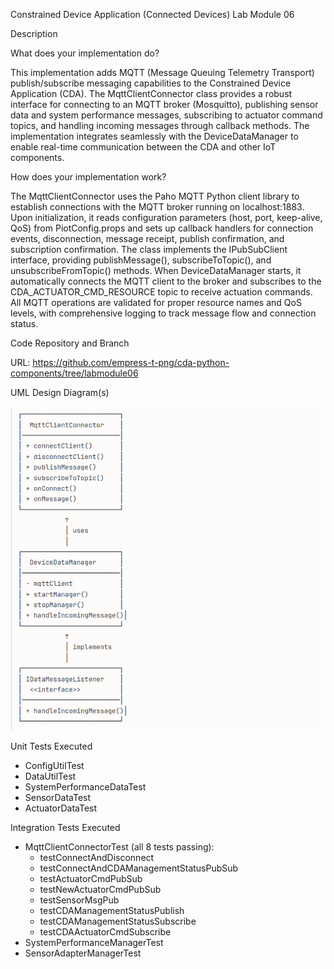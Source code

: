 Constrained Device Application (Connected Devices)
 Lab Module 06


 Description

What does your implementation do?

This implementation adds MQTT (Message Queuing Telemetry Transport) publish/subscribe messaging capabilities to the Constrained Device Application (CDA). The MqttClientConnector class provides a robust interface for connecting to an MQTT broker (Mosquitto), publishing sensor data and system performance messages, subscribing to actuator command topics, and handling incoming messages through callback methods. The implementation integrates seamlessly with the DeviceDataManager to enable real-time communication between the CDA and other IoT components.

How does your implementation work?

The MqttClientConnector uses the Paho MQTT Python client library to establish connections with the MQTT broker running on localhost:1883. Upon initialization, it reads configuration parameters (host, port, keep-alive, QoS) from PiotConfig.props and sets up callback handlers for connection events, disconnection, message receipt, publish confirmation, and subscription confirmation. The class implements the IPubSubClient interface, providing publishMessage(), subscribeToTopic(), and unsubscribeFromTopic() methods. When DeviceDataManager starts, it automatically connects the MQTT client to the broker and subscribes to the CDA_ACTUATOR_CMD_RESOURCE topic to receive actuation commands. All MQTT operations are validated for proper resource names and QoS levels, with comprehensive logging to track message flow and connection status.

 Code Repository and Branch

URL: https://github.com/empress-t-png/cda-python-components/tree/labmodule06

 UML Design Diagram(s)


![Lab Module 06 UML Diagram](CDA-LM06-UML.png)

Unit Tests Executed

- ConfigUtilTest
- DataUtilTest
- SystemPerformanceDataTest
- SensorDataTest  
- ActuatorDataTest

Integration Tests Executed

- MqttClientConnectorTest (all 8 tests passing):
  - testConnectAndDisconnect
  - testConnectAndCDAManagementStatusPubSub
  - testActuatorCmdPubSub
  - testNewActuatorCmdPubSub
  - testSensorMsgPub
  - testCDAManagementStatusPublish
  - testCDAManagementStatusSubscribe
  - testCDAActuatorCmdSubscribe
- SystemPerformanceManagerTest
- SensorAdapterManagerTest

